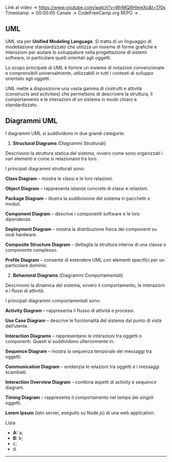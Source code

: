 Link al video -> https://www.youtube.com/watch?v=WnMQ8HlmeXc&t=170s   
Timestamp -> 00:00:00
Canale -> CodeFreeCamp.org
REPO -> .

## UML

UML sta per **Unified Modeling Language**.
Si tratta di un linguaggio di modellazione standardizzato che utilizza un insieme di forme grafiche e interazioni per aiutare lo sviluppatore nella progettazione di sistemi software, in particolare quelli orientati agli oggetti.

Lo scopo principale di UML è fornire un insieme di notazioni convenzionate e comprensibili universalmente, utilizzabili in tutti i contesti di sviluppo orientato agli oggetti.

UML mette a disposizione una vasta gamma di costrutti e attività (constructs and activities) che permettono di descrivere la struttura, il comportamento e le interazioni di un sistema in modo chiaro e standardizzato.

## Diagrammi UML

I diagrammi UML si suddividono in due grandi categorie:

1. **Structural Diagrams** (Diagrammi Strutturali)

Descrivono la struttura statica del sistema, ovvero come sono organizzati i vari elementi e come si relazionano tra loro.

I principali diagrammi strutturali sono:

**Class Diagram** – mostra le classi e le loro relazioni.

**Object Diagram** – rappresenta istanze concrete di classi e relazioni.

**Package Diagram** – illustra la suddivisione del sistema in pacchetti o moduli.

**Component Diagram** – descrive i componenti software e le loro dipendenze.

**Deployment Diagram** – mostra la distribuzione fisica dei componenti su nodi hardware.

**Composite Structure Diagram** – dettaglia la struttura interna di una classe o componente complesso.

**Profile Diagram** – consente di estendere UML con elementi specifici per un particolare dominio.

2. **Behavioral Diagrams** (Diagrammi Comportamentali)

Descrivono la dinamica del sistema, ovvero il comportamento, le interazioni e i flussi di attività.

I principali diagrammi comportamentali sono:

**Activity Diagram** – rappresenta il flusso di attività e processi.

**Use Case Diagram** – descrive le funzionalità del sistema dal punto di vista dell’utente.

**Interaction Diagrams** – rappresentano le interazioni tra oggetti o componenti.
Questi si suddividono ulteriormente in:

**Sequence Diagram** – mostra la sequenza temporale dei messaggi tra oggetti.

**Communication Diagram** – evidenzia le relazioni tra oggetti e i messaggi scambiati.

**Interaction Overview Diagram** – combina aspetti di activity e sequence diagram.

**Timing Diagram** – rappresenta il comportamento nel tempo dei singoli oggetti.

 **Lorem Ipsum** (lato server, eseguito su Node.js) di una web application.

Lista
- **A:** a;
- **B:** b;
- c;
- d.

---

